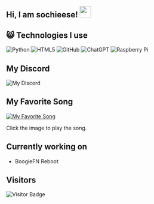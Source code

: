 ## Hi, I am sochieese! <img src="https://cdn.discordapp.com/emojis/1048110912084656148.png" width="30px">


## 😸 Technologies I use
![Python](https://img.shields.io/badge/-Python-black?style=flat-square&logo=Python)
![HTML5](https://img.shields.io/badge/-HTML5-E34F26?style=flat-square&logo=html5&logoColor=white)
![GitHub](https://img.shields.io/badge/-GitHub-181717?style=flat-square&logo=github)
![ChatGPT](https://img.shields.io/badge/chatGPT-74aa9c?style=for-the-badge&logo=openai&logoColor=white)
![Raspberry Pi](https://img.shields.io/badge/-RaspberryPi-C51A4A?style=for-the-badge&logo=Raspberry-Pi)


## My Discord
![My Discord](https://discord-readme-badge.vercel.app/api?id=851585734552977449)

## My Favorite Song
[![My Favorite Song](https://i.scdn.co/image/ab67616d00001e02261d204682eb8cbb07a59c2a)](https://open.spotify.com/track/7twsZBhfSJFeaDp2rFHP1d?si=098f8407a84c41e0)

Click the image to play the song.


## Currently working on
- BoogieFN Reboot



## Visitors

![Visitor Badge](https://visitor-badge.laobi.icu/badge?page_id=sochieese.sochieese)

